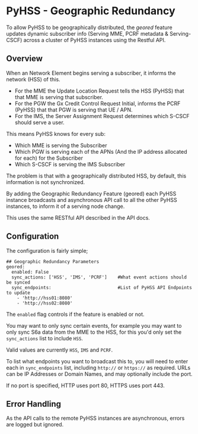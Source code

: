 # PyHSS - Geographic Redundancy

To allow PyHSS to be geographically distributed, the *geored* feature updates dynamic subscriber info (Serving MME, PCRF metadata & Serving-CSCF) across a cluster of PyHSS instances using the Restful API.

## Overview
When an Network Element begins serving a subscriber, it informs the network (HSS) of this.

 * For the MME the Update Location Request tells the HSS (PyHSS) that that MME is serving that subscriber.
 * For the PGW the Gx Credit Control Request Initial, informs the PCRF (PyHSS) that that PGW is serving that UE / APN.
 * For the IMS, the Server Assignment Request determines which S-CSCF should serve a user.

This means PyHSS knows for every sub:
 * Which MME is serving the Subscriber
 * Which PGW is serving each of the APNs (And the IP address allocated for each) for the Subscriber
 * Which S-CSCF is serving the IMS Subscriber

The problem is that with a geographically distributed HSS, by default, this information is not synchronized.

By adding the Geographic Redundancy Feature (geored) each PyHSS instance broadcasts and asynchronous API call to all the other PyHSS instances, to inform it of a serving node change.

This uses the same RESTful API described in the API docs.

## Configuration
The configuration is fairly simple;
```
## Geographic Redundancy Parameters
geored:
  enabled: False
  sync_actions: ['HSS', 'IMS', 'PCRF']    #What event actions should be synced
  sync_endpoints:                         #List of PyHSS API Endpoints to update
    - 'http://hss01:8080'
    - 'http://hss02:8080'
```

The `enabled` flag controls if the feature is enabled or not.

You may want to only sync certain events, for example you may want to only sync S6a data from the MME to the HSS, for this you'd only set the `sync_actions` list to include `HSS`.

Valid values are currently `HSS`, `IMS` and `PCRF`.

To list what endpoints you want to broadcast this to, you will need to enter each in `sync_endpoints` list, including `http://` or `https://` as required. URLs can be IP Addresses or Domain Names, and may optionally include the port.

If no port is specified, HTTP uses port 80, HTTPS uses port 443.

## Error Handling
As the API calls to the remote PyHSS instances are asynchronous, errors are logged but ignored.